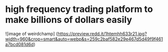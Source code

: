 # high frequency trading platform to make billions of dollars easily
![image of weirdchamp]
(https://preview.redd.it/1htemhh633r21.jpg?width=960&crop=smart&auto=webp&s=259c2baf582e29e467d5d49f9f461a7bcd081d6d)
